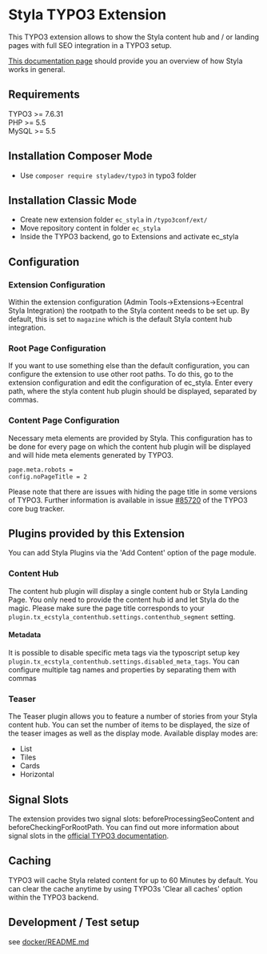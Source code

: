 # Styla TYPO3 Extension
This TYPO3 extension allows to show the Styla content hub and / or landing pages with full SEO integration in a TYPO3 setup.

[This documentation page](https://docs.styla.com/) should provide you an overview of how Styla works in general. 

## Requirements
TYPO3 >= 7.6.31  
PHP >= 5.5  
MySQL >= 5.5

## Installation Composer Mode
* Use `composer require styladev/typo3` in typo3 folder

## Installation Classic Mode
* Create new extension folder `ec_styla` in `/typo3conf/ext/`
* Move repository content in folder `ec_styla`
* Inside the TYPO3 backend, go to Extensions and activate ec_styla

## Configuration

### Extension Configuration
Within the extension configuration (Admin Tools->Extensions->Ecentral Styla Integration) the rootpath to the Styla content needs to be set up. By default, this is set to `magazine` which is the default Styla content hub integration.

### Root Page Configuration
If you want to use something else than the default configuration, you can configure the extension to use other root paths. To do this, go to the extension configuration and edit the configuration of ec_styla. Enter every path, where the styla content hub plugin should be displayed, separated by commas.

### Content Page Configuration
Necessary meta elements are provided by Styla. This configuration has to be
done for every page on which the content hub plugin will be displayed and will hide meta elements generated by TYPO3.

    page.meta.robots =
    config.noPageTitle = 2
    
Please note that there are issues with hiding the page title in some versions of TYPO3. Further information is available
in issue [#85720](https://forge.typo3.org/issues/85720) of the TYPO3 core bug tracker.
    
## Plugins provided by this Extension
You can add Styla Plugins via the 'Add Content' option of the page module. 

### Content Hub
The content hub plugin will display a single content hub or Styla Landing Page. You only need to provide the content hub id and let Styla do the
magic. Please make sure the page title corresponds to your `plugin.tx_ecstyla_contenthub.settings.contenthub_segment` setting.
#### Metadata
It is possible to disable specific meta tags via the typoscript setup key `plugin.tx_ecstyla_contenthub.settings.disabled_meta_tags`. You can configure multiple tag names and properties by separating them with commas

### Teaser
The Teaser plugin allows you to feature a number of stories from your Styla content hub. You can set the number of items 
to be displayed, the size of the teaser images as well as the display mode. Available display modes are:
* List
* Tiles
* Cards
* Horizontal

## Signal Slots
The extension provides two signal slots: beforeProcessingSeoContent and beforeCheckingForRootPath. You can find
out more information about signal slots in the [official TYPO3 documentation](https://docs.typo3.org/typo3cms/CoreApiReference/ApiOverview/Hooks/Concept/Index.html). 

## Caching
TYPO3 will cache Styla related content for up to 60 Minutes by default. You can clear the cache anytime by using TYPO3s 'Clear all
caches' option within the TYPO3 backend.

## Development / Test setup

see [docker/README.md](docker/README.md)
